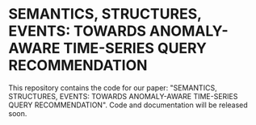 # SEMANTICS, STRUCTURES, EVENTS: TOWARDS ANOMALY-AWARE TIME-SERIES QUERY RECOMMENDATION

This repository contains the code for our paper: "SEMANTICS, STRUCTURES, EVENTS: TOWARDS ANOMALY-AWARE TIME-SERIES
QUERY RECOMMENDATION".
Code and documentation will be released soon.
